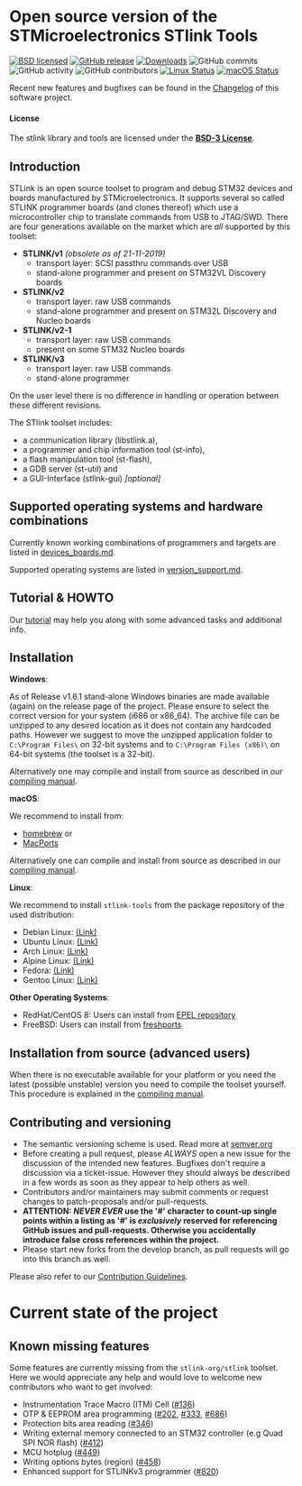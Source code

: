 Open source version of the STMicroelectronics STlink Tools
==========================================================

[![BSD licensed](https://img.shields.io/badge/license-BSD-blue.svg)](https://raw.githubusercontent.com/hyperium/hyper/master/LICENSE)
[![GitHub release](https://img.shields.io/github/release/stlink-org/stlink.svg)](https://github.com/stlink-org/stlink/releases/latest)
[![Downloads](https://img.shields.io/github/downloads/stlink-org/stlink/total)](https://github.com/stlink-org/stlink/releases/latest)
![GitHub commits](https://img.shields.io/github/commits-since/stlink-org/stlink/v1.6.0/develop)
![GitHub activity](https://img.shields.io/github/commit-activity/m/stlink-org/stlink)
![GitHub contributors](https://img.shields.io/github/contributors/stlink-org/stlink)
[![Linux Status](https://img.shields.io/travis/stlink-org/stlink/master?env=BADGE=linux&label=linux)](https://travis-ci.org/stlink-org/stlink)
[![macOS Status](https://img.shields.io/travis/stlink-org/stlink/master?env=BADGE=osx&label=osx)](https://travis-ci.org/stlink-org/stlink)

Recent new features and bugfixes can be found in the [Changelog](CHANGELOG.md) of this software project.


#### License

The stlink library and tools are licensed under the **[BSD-3 License](LICENSE.md)**.


## Introduction

STLink is an open source toolset to program and debug STM32 devices and boards manufactured by STMicroelectronics.
It supports several so called STLINK programmer boards (and clones thereof) which use a microcontroller chip to translate commands from USB to JTAG/SWD. There are four generations available on the market which are _all_ supported by this toolset:

* **STLINK/v1** _(obsolete as of 21-11-2019)_
  - transport layer: SCSI passthru commands over USB
  - stand-alone programmer and present on STM32VL Discovery boards
* **STLINK/v2**
  - transport layer: raw USB commands
  - stand-alone programmer and present on STM32L Discovery and Nucleo boards
* **STLINK/v2-1**
  - transport layer: raw USB commands
  - present on some STM32 Nucleo boards
* **STLINK/v3**
  - transport layer: raw USB commands
  - stand-alone programmer

On the user level there is no difference in handling or operation between these different revisions.

The STlink toolset includes:

* a communication library (libstlink.a),
* a programmer and chip information tool (st-info),
* a flash manipulation tool (st-flash),
* a GDB server (st-util) and
* a GUI-Interface (stlink-gui) _[optional]_


## Supported operating systems and hardware combinations

Currently known working combinations of programmers and targets are listed in [devices_boards.md](doc/devices_boards.md).

Supported operating systems are listed in [version_support.md](doc/version_support.md).


## Tutorial & HOWTO

Our [tutorial](doc/tutorial.md) may help you along with some advanced tasks and additional info.


## Installation

**Windows**:

As of Release v1.6.1 stand-alone Windows binaries are made available (again) on the release page of the project.
Please ensure to select the correct version for your system (i686 or x86_64). The archive file can be unzipped to any desired location as it does not contain any hardcoded paths. However we suggest to move the unzipped application folder to `C:\Program Files\` on 32-bit systems and to `C:\Program Files (x86)\` on 64-bit systems (the toolset is a 32-bit).

Alternatively one may compile and install from source as described in our [compiling manual](doc/compiling.md#Windows).

**macOS**:

We recommend to install from:

* [homebrew](https://formulae.brew.sh/formula/stlink) or
* [MacPorts](https://ports.macports.org/port/stlink)

Alternatively one can compile and install from source as described in our [compiling manual](doc/compiling.md#macOS).

**Linux**:

We recommend to install `stlink-tools` from the package repository of the used distribution:

* Debian Linux: [(Link)](https://packages.debian.org/buster/stlink-tools)
* Ubuntu Linux: [(Link)](https://packages.ubuntu.com/stlink-tools)
* Arch Linux:   [(Link)](https://www.archlinux.org/packages/community/x86_64/stlink)
* Alpine Linux: [(Link)](https://pkgs.alpinelinux.org/packages?name=stlink)
* Fedora:       [(Link)](https://src.fedoraproject.org/rpms/stlink)
* Gentoo Linux: [(Link)](https://packages.gentoo.org/packages/dev-embedded/stlink)

**Other Operating Systems**:

* RedHat/CentOS 8: Users can install from [EPEL repository](https://src.fedoraproject.org/rpms/stlink/branch/epel8)
* FreeBSD: Users can install from [freshports](https://www.freshports.org/devel/stlink)


## Installation from source (advanced users)

When there is no executable available for your platform or you need the latest (possible unstable) version you need to compile the toolset yourself. This procedure is explained in the [compiling manual](doc/compiling.md).


## Contributing and versioning

* The semantic versioning scheme is used. Read more at [semver.org](http://semver.org)
* Before creating a pull request, please _ALWAYS_ open a new issue for the discussion of the intended new features. Bugfixes don't require a discussion via a ticket-issue. However they should always be described in a few words as soon as they appear to help others as well.
* Contributors and/or maintainers may submit comments or request changes to patch-proposals and/or pull-requests.
* **ATTENTION: _NEVER EVER_ use the '#' character to count-up single points within a listing as '#' is _exclusively_ reserved for referencing GitHub issues and pull-requests. Otherwise you accidentally introduce false cross references within the project.**
* Please start new forks from the develop branch, as pull requests will go into this branch as well.

Please also refer to our [Contribution Guidelines](CONTRIBUTING.md).


# Current state of the project
## Known missing features

Some features are currently missing from the `stlink-org/stlink` toolset.
Here we would appreciate any help and would love to welcome new contributors who want to get involved:

* Instrumentation Trace Macro (ITM) Cell ([#136](https://github.com/stlink-org/stlink/issues/136))
* OTP & EEPROM area programming ([#202](https://github.com/stlink-org/stlink/issues/202), [#333](https://github.com/stlink-org/stlink/issues/333), [#686](https://github.com/stlink-org/stlink/issues/686))
* Protection bits area reading ([#346](https://github.com/stlink-org/stlink/issues/346))
* Writing external memory connected to an STM32 controller (e.g Quad SPI NOR flash) ([#412](https://github.com/stlink-org/stlink/issues/412))
* MCU hotplug ([#449](https://github.com/stlink-org/stlink/issues/449))
* Writing options bytes (region) ([#458](https://github.com/stlink-org/stlink/issues/458))
* Enhanced support for STLINKv3 programmer ([#820](https://github.com/stlink-org/stlink/issues/820))
